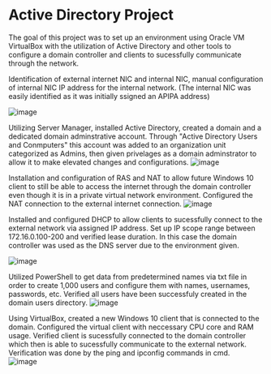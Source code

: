 # Active Directory Project
The goal of this project was to set up an environment using Oracle VM VirtualBox with the utilization of Active Directory and other tools to configure a domain controller and clients to sucessfully communicate through the network.

<p> Identification of external internet NIC and internal NIC, manual configuration of internal NIC IP address for the internal network. (The internal NIC was easily identified as it was initially ssigned an APIPA address) </p>

![image](https://github.com/kimSim/AD/assets/10665087/7068d945-4f68-41fd-9672-4f3e104c9215)


Utilizing Server Manager, installed Active Directory, created a domain and a dedicated domain adminstrative account. Through "Active Directory Users and Conmputers" this account was added to an organization unit categorized as Admins, then given privelages as a domain adminstrator to allow it to make elevated changes and configurations.
![image](https://github.com/kimSim/AD/assets/10665087/a83b1e08-3f7c-4367-a231-8167633f85ab)


Installation and configuration of RAS and NAT to allow future Windows 10 client to still be able to access the internet through the domain controller even though it is in a private virtual network environment. Configured the NAT connection to the external internet connection.
![image](https://github.com/kimSim/AD/assets/10665087/2e33caa5-35b0-421d-ab2d-ef792aef027e)


Installed and configured DHCP to allow clients to sucessfully connect to the external network via assigned IP address. Set up IP scope range between 172.16.0.100-200 and verified lease duration. In this case the domain controller was used as the DNS server due to the environment given. 

![image](https://github.com/kimSim/AD/assets/10665087/ab8aec21-bfe1-4428-9a62-ee668f1fbe56)


Utilized PowerShell to get data from predetermined names via txt file in order to create 1,000 users and configure them with names, usernames, passwords, etc. Verified all users have been successfuly created in the domain users directory. 
![image](https://github.com/kimSim/AD/assets/10665087/af5b18cb-9b1c-403d-b792-25bc2e981d8b)


Using VirtualBox, created a new Windows 10 client that is connected to the domain. Configured the virtual client with neccessary CPU core and RAM usage. Verified client is sucessfully connected to the domain controller which then is able to sucessfully communicate to the external network. Verification was done by the ping and ipconfig commands in cmd.  
![image](https://github.com/kimSim/AD/assets/10665087/d8854481-b099-4ea9-8015-313b53745cc3)

